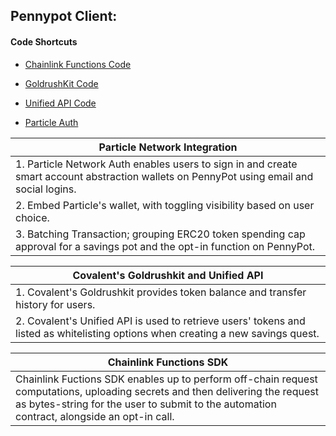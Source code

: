 ## Pennypot Client:

#### Code Shortcuts

- [Chainlink Functions Code](https://github.com/penny-pot/pennypot/blob/main/src/pages/api/build-request.ts)

- [GoldrushKit Code](https://github.com/penny-pot/pennypot/blob/main/src/components/Home/tokenTable.tsx)

- [Unified API Code](https://github.com/penny-pot/pennypot/blob/main/src/pages/api/get-user-tokens.ts)

- [Particle Auth](https://github.com/penny-pot/pennypot/blob/main/src/pages/intro.tsx)

| Particle Network Integration                                                                                                              |
| ----------------------------------------------------------------------------------------------------------------------------------------- |
| 1. Particle Network Auth enables users to sign in and create smart account abstraction wallets on PennyPot using email and social logins. |
| 2. Embed Particle's wallet, with toggling visibility based on user choice.                                                                |
| 3. Batching Transaction; grouping ERC20 token spending cap approval for a savings pot and the opt-in function on PennyPot.                |

| Covalent's Goldrushkit and Unified API                                                                                            |
| --------------------------------------------------------------------------------------------------------------------------------- |
| 1. Covalent's Goldrushkit provides token balance and transfer history for users.                                                  |
| 2. Covalent's Unified API is used to retrieve users' tokens and listed as whitelisting options when creating a new savings quest. |

| Chainlink Functions SDK                                                                                                                                                                                                     |
| --------------------------------------------------------------------------------------------------------------------------------------------------------------------------------------------------------------------------- |
| Chainlink Fuctions SDK enables up to perform off-chain request computations, uploading secrets and then delivering the request as bytes-string for the user to submit to the automation contract, alongside an opt-in call. |
